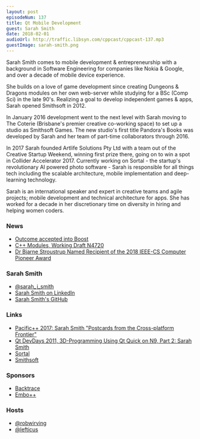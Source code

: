 ```yaml
---
layout: post
episodeNum: 137
title: Qt Mobile Development
guest: Sarah Smith
date: 2018-02-01
audioUrl: http://traffic.libsyn.com/cppcast/cppcast-137.mp3
guestImage: sarah-smith.png
---
```


Sarah Smith comes to mobile development & entrepreneurship with a background in Software Engineering for companies like Nokia & Google, and over a decade of mobile device experience.

She builds on a love of game development since creating Dungeons & Dragons modules on her own web-server while studying for a BSc (Comp Sci) in the late 90's. Realizing a goal to develop independent games & apps, Sarah opened Smithsoft in 2012.

In January 2016 development went to the next level with Sarah moving to The Coterie (Brisbane's premier creative co-working space) to set up a studio as Smithsoft Games. The new studio's first title Pandora's Books was developed by Sarah and her team of part-time collaborators through 2016.

In 2017 Sarah founded Artlife Solutions Pty Ltd with a team out of the Creative Startup Weekend, winning first prize there, going on to win a spot in Collider Accelerator 2017. Currently working on Sortal - the startup's revolutionary AI powered photo software - Sarah is responsible for all things tech including the scalable architecture, mobile implementation and deep-learning technology.

Sarah is an international speaker and expert in creative teams and agile projects; mobile development and technical architecture for apps. She has worked for a decade in her discretionary time on diversity in hiring and helping women coders.

### News ###

 - [Outcome accepted into Boost](https://www.reddit.com/r/cpp/comments/7vdpyu/outcome_accepted_into_the_boost_c_libraries/)
 - [C++ Modules, Working Draft N4720](https://www.reddit.com/r/cpp/comments/7unskl/c_modules_working_draft_n4720/)
 - [Dr Bjarne Stroustrup Named Recipient of the 2018 IEEE-CS Computer Pioneer Award](https://www.computer.org/web/pressroom/computer-pioneer-2018)
 
### Sarah Smith ###

 - [@sarah_j_smith](http://twitter.com/sarah_j_smith)
 - [Sarah Smith on LinkedIn](https://github.com/sarah-j-smith/)
 - [Sarah Smith's GitHub](https://github.com/sarah-j-smith/)

### Links ###

 - [Pacific++ 2017: Sarah Smith "Postcards from the Cross-platform Frontier"](https://www.youtube.com/watch?v=h4VFP2oXKeU)
 - [Qt DevDays 2011, 3D-Programming Using Qt Quick on N9, Part 2: Sarah Smith](https://www.youtube.com/watch?v=-kgOsoTti4M)
 - [Sortal](https://www.mysortal.com/)
 - [Smithsoft](http://smithsoft.online/)

### Sponsors ###

- [Backtrace](https://www.backtrace.io/cppcast)
- [Embo++](https://embo.io)

### Hosts ###

- [@robwirving](https://twitter.com/robwirving)
- [@lefticus](https://twitter.com/lefticus)


